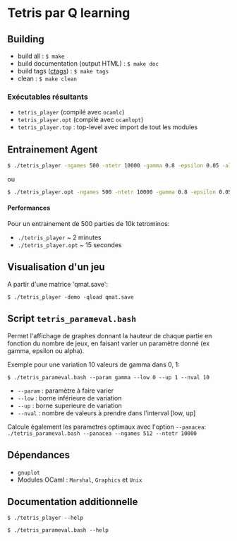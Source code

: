 # Tetris par Q learning

## Building

* build all : ```$ make```
* build documentation (output HTML) : ```$ make doc```
* build tags ([ctags](http://ctags.sourceforge.net/)) : ```$ make tags```
* clean : ```$ make clean```

### Exécutables résultants


* ```tetris_player``` (compilé avec ```ocamlc```)
* ```tetris_player.opt``` (compilé avec ```ocamlopt```)
* ```tetris_player.top``` : top-level avec import de tout les modules


## Entrainement Agent
```bash
$ ./tetris_player -ngames 500 -ntetr 10000 -gamma 0.8 -epsilon 0.05 -alphap 0.005 -qsave qmat.save
```
ou
```bash
$ ./tetris_player.opt -ngames 500 -ntetr 10000 -gamma 0.8 -epsilon 0.05 -alphap 0.005 -qsave qmat.save
```

#### Performances
Pour un entrainement de 500 parties de 10k tetrominos:

* ```./tetris_player``` ~ 2 minutes
* ```./tetris_player.opt``` ~ 15 secondes

## Visualisation d'un jeu

A partir d'une matrice 'qmat.save':

```$ ./tetris_player -demo -qload qmat.save```

## Script ```tetris_parameval.bash```

Permet l'affichage de graphes donnant la hauteur de chaque partie en fonction
du nombre de jeux, en faisant varier un paramètre donné (ex gamma, epsilon ou
alpha).

Exemple pour une variation 10 valeurs de gamma dans 0, 1:

```$ ./tetris_parameval.bash --param gamma --low 0 --up 1 --nval 10```

* ```--param``` : paramètre à faire varier
* ```--low``` : borne inférieure de variation
* ```--up``` : borne superieure de variation
* ```--nval```  : nombre de valeurs à prendre dans l'interval [low, up]


Calcule également les parametres optimaux avec l'option ```--panacea```:
```./tetris_parameval.bash --panacea --ngames 512 --ntetr 10000```


## Dépendances

* ```gnuplot```
* Modules OCaml : ```Marshal```, ```Graphics``` et ```Unix```


## Documentation additionnelle

```$ ./tetris_player --help```

```$ ./tetris_parameval.bash --help```

